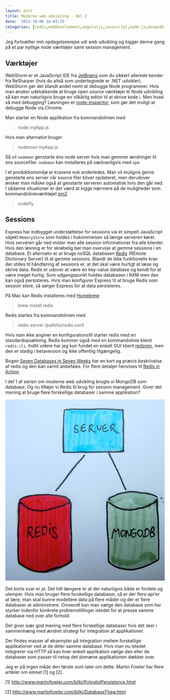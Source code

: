 ```yaml
---
layout: post
title: Moderne web udvikling - del 2
date: '2013-10-06 18:03:33'
categories: [redis,webDevelopment,angularjs,javascript,node.js,mongodb,nosql]
---
```

Jeg fortsætter min opdagelsesrejse udi web udvikling og kigger denne gang på et par nyttige node værktøjer samt session management.

<!--more-->

## Værktøjer

WebStorm er et JavaScript IDE fra [JetBrains](http://www.jetbrains.com/webstorm/) som du sikkert allerede kender fra ReSharper (hvis du altså som undertegnede er .NET udvikler). WebStorm gør det blandt andet nemt at debugge Node programmer. Hvis man ønsker udelukkende at bruge open source værktøjer til Node udvikling så kan man naturligvis bruge en vilkårlig editor til at skrive kode i. Men hvad så med debugging? Løsningen er [node-inspector](https://github.com/node-inspector/node-inspector), som gør det muligt at debugge Node via Chrome.

Man starter en Node applikation fra kommandolinien med 

> node myApp.js

Hvis man alternativt bruger

> nodemon myApp.js

Så vil `nodemon` genstarte ens node server hvis man gemmer ændringer til ens sourcefiler. `nodemon` kan installeres på sædvanligvis med `npm`

I et produktionsmiljø er kravene nok anderledes. Man vil muligvis gerne genstarte ens server når source filer bliver opdateret, men derudover ønsker man måske også at genstarte serveren automatisk hvis den går ned. I sådanne situationer er det værd at kigge nærmere på de muligheder som kommandolinieværktøjet [pm2](https://github.com/Unitech/pm2)

> nodefly

## Sessions

Express har indbygget understøttelse for sessions via et simpelt JavaScript objekt `MemoryStore` som holdes i hukommelsen så længe serveren kører. Hvis serveren går ned mister man alle session informationer fra alle klienter.  Hvis den løsning er for skrøbelig bør man overveje at gemme sessions i en database. Et alternativ er at bruge noSQL databasen [Redis](http://redis.io/)  (REmote DIctionary Server) til at gemme sessions.  Blandt de ikke funktionelle krav der stilles til håndtering af sessions er, at det skal være hurtigt at læse og skrive data. Redis er udover at være en key-value database og kendt for at være meget hurtig. Som udgangspunkt holdes databasen i RAM men den kan også persisteres. Hvis man konfigurer Express til at bruge Redis som session store, så sørger Express for at data persisteres.

På Mac kan Redis installeres med [Homebrew](http://brew.sh/)  

> brew install redis

Redis startes fra kommandolinien med 

> redis-server /path/to/redis.conf

Hvis man ikke angiver en konfigurationsfil starter redis med en standardopsætning. Redis kommer også med en kommandolinie klient `redis-cli`. Indtil videre har jeg kun fundet en enkelt GUI klient [redsmin](https://redsmin.com/),  men den er stadig i betaversion og ikke offentlig tilgængelig.    

Bogen [Seven Databases in Seven Weeks](http://www.amazon.com/dp/1934356921) har en kort og præcis beskrivelse af redis og den kan varmt anbefales. For flere detaljer henvises til [Redis in Action](http://www.amazon.com/dp/1617290858).

I del 1 af serien om moderne web udvikling brugte vi MongoDB som database. Og nu tilføjer vi Redis til brug for session management. Giver det mening at bruge flere forskellige databaser i samme applikation? 

![center](/images/multipleDBs.jpg)

Det korte svar er *ja*. Det lidt længere er at der naturligvis både er fordele og ulemper. Hvis man bruger flere forskellige databaser, så er der flere api'er at lære, man skal kunne modellere data på flere måder og der er flere databaser at administrere. Omvendt kan man vælge den database som har styrker indenfor konkrete problemstillinger istedet for at presse samme database ned over alle forhold.

Det giver især god mening med flere forskellige databaser hvis det sker i sammenhæng med ændret strategi for integration af applikationer.

Der findes masser af eksempler på integration mellem forskellige applikationer ved at de deler samme database. Hvis man nu istedet integrerer via *HTTP* så kan hver enkelt applikation vælge den eller de databaser som passer til netop det domæne applikationen dækker over.

Jeg er på ingen måde den første som taler om dette. Martin Fowler har flere artikler om emnet [1] og [2]. 

[1] http://www.martinfowler.com/bliki/PolyglotPersistence.html

[2] http://www.martinfowler.com/bliki/DatabaseThaw.html
